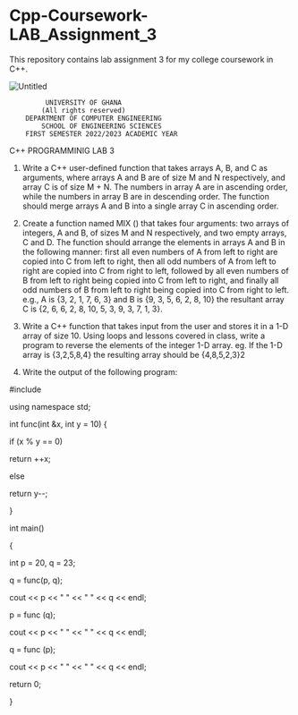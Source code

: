 # Cpp-Coursework-LAB_Assignment_3
This repository contains lab assignment 3 for my college coursework in C++. 

![Untitled](https://user-images.githubusercontent.com/102630199/226629056-f37207b4-1b47-48d3-8413-a17254a91ccb.png)
  
             UNIVERSITY OF GHANA
            (All rights reserved)
        DEPARTMENT OF COMPUTER ENGINEERING
            SCHOOL OF ENGINEERING SCIENCES
        FIRST SEMESTER 2022/2023 ACADEMIC YEAR
C++ PROGRAMMINIG
LAB 3

1. Write a C++ user-defined function that takes arrays A, B, and C as arguments,
where arrays A and B are of size M and N respectively, and array C is of size M +
N. The numbers in array A are in ascending order, while the numbers in array B
are in descending order. The function should merge arrays A and B into a single
array C in ascending order.

2. Create a function named MIX () that takes four arguments: two arrays of
integers, A and B, of sizes M and N respectively, and two empty arrays, C
and D. The function should arrange the elements in arrays A and B in the
following manner: first all even numbers of A from left to right are copied
into C from left to right, then all odd numbers of A from left to right are
copied into C from right to left, followed by all even numbers of B from left
to right being copied into C from left to right, and finally all odd numbers of
B from left to right being copied into C from right to left. e.g., A is {3, 2, 1,
7, 6, 3} and B is {9, 3, 5, 6, 2, 8, 10} the resultant array C is {2, 6, 6, 2, 8,
10, 5, 3, 9, 3, 7, 1, 3}.

3. Write a C++ function that takes input from the user and stores it in a 1-D
array of size 10. Using loops and lessons covered in class, write a program
to reverse the elements of the integer 1-D array. eg. If the 1-D array is
{3,2,5,8,4} the resulting array should be {4,8,5,2,3}2

4. Write the output of the following program:

#include <iostream>
  
using namespace std;
  
int func(int &x, int y = 10)
{
  
  if (x % y == 0)
  
  return ++x;
  
  else
  
  return y--;
  
}
  
  int main()
  
{
  
  int p = 20, q = 23;
  
  q = func(p, q);
  
  cout << p << " " << " " << q << endl;
  
  p = func (q);
  
  cout << p << " " << " " << q << endl;
  
  q = func (p);
  
  cout << p << " " << " " << q << endl;
  
  return 0;
  
}
